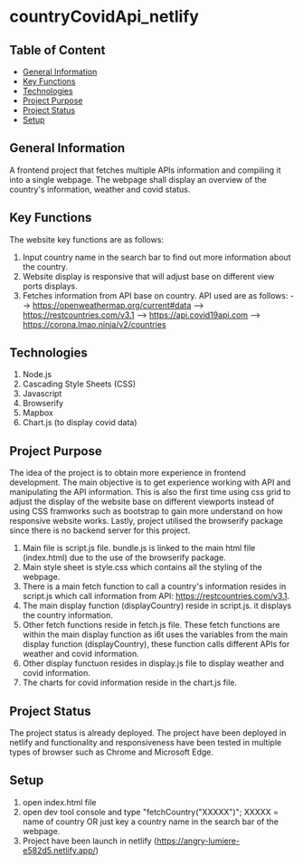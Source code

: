 # countryCovidApi_netlify

## Table of Content
* [General Information](#general-information)
* [Key Functions](#key-functions)
* [Technologies](#technologies)
* [Project Purpose](#project-purpose)
* [Project Status](#project-status)
* [Setup](#setup)

## General Information

A frontend project that fetches multiple APIs information and compiling it into a single webpage. The webpage shall display an overview of the country's information, weather and covid status.

## Key Functions
The website key functions are as follows:
1.  Input country name in the search bar to find out more information about the country.
2.  Website display is responsive that will adjust base on different view ports displays.
3.  Fetches information from API base on country. API used are as follows:
      --> https://openweathermap.org/current#data
      --> https://restcountries.com/v3.1
      --> https://api.covid19api.com
      --> https://corona.lmao.ninja/v2/countries

## Technologies
1. Node.js
2. Cascading Style Sheets (CSS)
3. Javascript
4. Browserify
5. Mapbox
6. Chart.js (to display covid data)

## Project Purpose
The idea of the project is to obtain more experience in frontend development. The main objective is to get experience working with API and manipulating the API information. This is also the first time using css grid to adjust the display of the website base on different viewports instead of using CSS framworks such as bootstrap to gain more understand on how responsive website works. Lastly, project utilised the browserify package since there is no backend server for this project.

1. Main file is script.js file. bundle.js is linked to the main html file (index.html) due to the use of the browserify package. 
2. Main style sheet is style.css which contains all the styling of the webpage.
3. There is a main fetch function to call a country's information resides in script.js which call information from API: https://restcountries.com/v3.1. 
4. The main display function (displayCountry) reside in script.js. it displays the country information.
5. Other fetch functions reside in fetch.js file. These fetch functions are within the main display function as i6t uses the variables from the main display function (displayCountry), these function calls different APIs for weather and covid information.
6. Other display functuon resides in display.js file to display weather and covid information.
7. The charts for covid information reside in the chart.js file.


## Project Status
The project status is already deployed. The project have been deployed in netlify and functionality and responsiveness have been tested in multiple types of browser such as Chrome and Microsoft Edge.

## Setup
1. open index.html file
2. open dev tool console and type "fetchCountry("XXXXX")"; XXXXX = name of country OR just key a country name in the search bar of the webpage.
3. Project have been launch in netlify (https://angry-lumiere-e582d5.netlify.app/)
